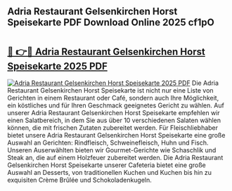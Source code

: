 ## Adria Restaurant Gelsenkirchen Horst Speisekarte PDF Download Online 2025 cf1pO

# <h2><a href="http://gc8mzt3.nevu.top/?p=Adria+Restaurant+Gelsenkirchen+Horst+Speisekarte">🔗 👉🔴 Adria Restaurant Gelsenkirchen Horst Speisekarte 2025 PDF</a></h2>

[![Adria Restaurant Gelsenkirchen Horst Speisekarte 2025 PDF](https://i.imgur.com/dBaPXMq.png)](http://gc8mzt3.nevu.top/?p=Adria+Restaurant+Gelsenkirchen+Horst+Speisekarte)
Die Adria Restaurant Gelsenkirchen Horst Speisekarte ist nicht nur eine Liste von Gerichten in einem Restaurant oder Café, sondern auch Ihre Möglichkeit, ein köstliches und für Ihren Geschmack geeignetes Gericht zu wählen. Auf unserer Adria Restaurant Gelsenkirchen Horst Speisekarte empfehlen wir einen Salatbereich, in dem Sie aus über 10 verschiedenen Salaten wählen können, die mit frischen Zutaten zubereitet werden. Für Fleischliebhaber bietet unsere Adria Restaurant Gelsenkirchen Horst Speisekarte eine große Auswahl an Gerichten: Rindfleisch, Schweinefleisch, Huhn und Fisch. Unseren Auserwählten bieten wir Gourmet-Gerichte wie Schaschlik und Steak an, die auf einem Holzfeuer zubereitet werden. Die Adria Restaurant Gelsenkirchen Horst Speisekarte unserer Cafeteria bietet eine große Auswahl an Desserts, von traditionellen Kuchen und Kuchen bis hin zu exquisiten Crème Brûlée und Schokoladenkugeln.

